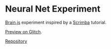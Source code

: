 Neural Net Experiment
=====================

[Brain.js](https://github.com/BrainJS/brain.js) experiment inspired by a [Scrimba](https://scrimba.com/playlist/pVZJQfg) tutorial.

[Preview on Glitch](https://neural-net-experiment.glitch.me/).

[Repository](https://github.com/schafeld/neural-net-experiment)
